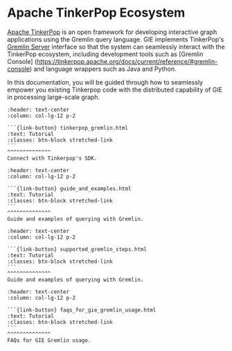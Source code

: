 # Apache TinkerPop Ecosystem
[Apache TinkerPop](http://tinkerpop.apache.org/) is an open framework for developing interactive graph applications using the Gremlin query language.
GIE implements TinkerPop's [Gremlin Server](https://tinkerpop.apache.org/docs/current/reference/#gremlin-server) interface
so that the system can seamlessly interact with the TinkerPop ecosystem, including development tools such as
[Gremlin Console] (https://tinkerpop.apache.org/docs/current/reference/#gremlin-console) and language wrappers such as Java and Python.

In this documentation, you will be guided through how to seamlessly empower you existing Tinkerpop code
with the distributed capability of GIE in processing large-scale graph.


````{panels}
:header: text-center
:column: col-lg-12 p-2

```{link-button} tinkerpop_gremlin.html
:text: Tutorial
:classes: btn-block stretched-link
```
^^^^^^^^^^^^^^
Connect with Tinkerpop's SDK.
````

````{panels}
:header: text-center
:column: col-lg-12 p-2

```{link-button} guide_and_examples.html
:text: Tutorial
:classes: btn-block stretched-link
```
^^^^^^^^^^^^^^
Guide and examples of querying with Gremlin.
````

````{panels}
:header: text-center
:column: col-lg-12 p-2

```{link-button} supported_gremlin_steps.html
:text: Tutorial
:classes: btn-block stretched-link
```
^^^^^^^^^^^^^^
Guide and examples of querying with Gremlin.
````

````{panels}
:header: text-center
:column: col-lg-12 p-2

```{link-button} faqs_for_gie_gremlin_usage.html
:text: Tutorial
:classes: btn-block stretched-link
```
^^^^^^^^^^^^^^
FAQs for GIE Gremlin usage.
````
